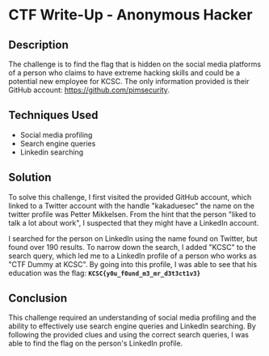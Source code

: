 # CTF Write-Up - Anonymous Hacker

## Description

The challenge is to find the flag that is hidden on the social media platforms of a person who claims to have extreme hacking skills and could be a potential new employee for KCSC. The only information provided is their GitHub account: https://github.com/pimsecurity.

## Techniques Used

- Social media profiling
- Search engine queries
- Linkedin searching

## Solution

To solve this challenge, I first visited the provided GitHub account, which linked to a Twitter account with the handle "kakaduesec" the name on the twitter profile was Petter Mikkelsen. From the hint that the person "liked to talk a lot about work", I suspected that they might have a LinkedIn account.

I searched for the person on LinkedIn using the name found on Twitter, but found over 190 results. To narrow down the search, I added "KCSC" to the search query, which led me to a LinkedIn profile of a person who works as "CTF Dummy at KCSC". By going into this profile, I was able to see that his education was the flag: **`KCSC{y0u_f0und_m3_mr_d3t3ct1v3}`** 

## Conclusion

This challenge required an understanding of social media profiling and the ability to effectively use search engine queries and LinkedIn searching. By following the provided clues and using the correct search queries, I was able to find the flag on the person's LinkedIn profile.
